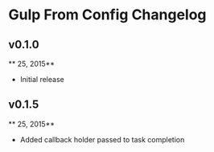 # Gulp From Config Changelog

## v0.1.0
** 25, 2015**

* Initial release

## v0.1.5
** 25, 2015**

* Added callback holder passed to task completion